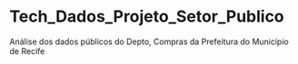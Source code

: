 # Tech_Dados_Projeto_Setor_Publico
Análise dos dados públicos do Depto, Compras da Prefeitura do Município de Recife
